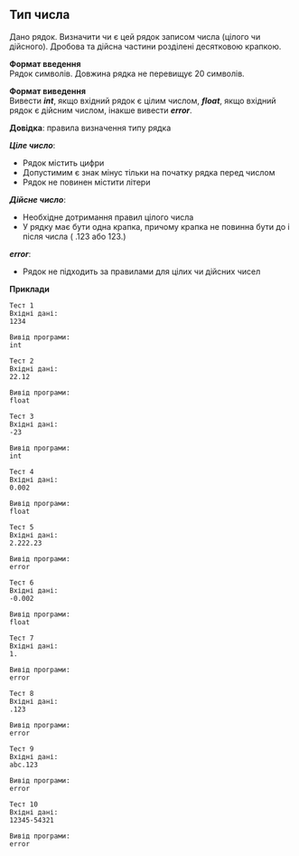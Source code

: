 ## Тип числа
Дано рядок. Визначити чи є цей рядок записом числа (цілого чи дійсного). Дробова та дійсна частини розділені
десятковою крапкою.

**Формат введення**  
Рядок символів. Довжина рядка не перевищує 20 символів.

**Формат виведення**  
Вивести ***int***, якщо вхідний рядок є цілим числом, ***float***, якщо вхідний рядок 
є дійсним числом, інакше вивести ***error***.

**Довідка**: правила визначення типу рядка

***Ціле число***:

 - Рядок містить цифри
 - Допустимим є знак мінус тільки на початку рядка перед числом
 - Рядок не повинен містити літери

***Дійсне число***:  

 - Необхідне дотримання правил цілого числа 
 - У рядку має бути одна крапка, причому крапка не повинна бути до і після числа ( .123 або 123.)

***error***:

 - Рядок не підходить за правилами для цілих чи дійсних чисел

**Приклади** 
```
Тест 1
Вхідні дані:
1234

Вивід програми:
int

Тест 2
Вхідні дані:
22.12

Вивід програми:
float

Тест 3
Вхідні дані:
-23

Вивід програми:
int

Тест 4
Вхідні дані:
0.002

Вивід програми:
float

Тест 5
Вхідні дані:
2.222.23

Вивід програми:
error

Тест 6
Вхідні дані:
-0.002

Вивід програми:
float

Тест 7
Вхідні дані:
1.

Вивід програми:
error

Тест 8
Вхідні дані:
.123

Вивід програми:
error

Тест 9
Вхідні дані:
abc.123

Вивід програми:
error

Тест 10
Вхідні дані:
12345-54321

Вивід програми:
error
```
